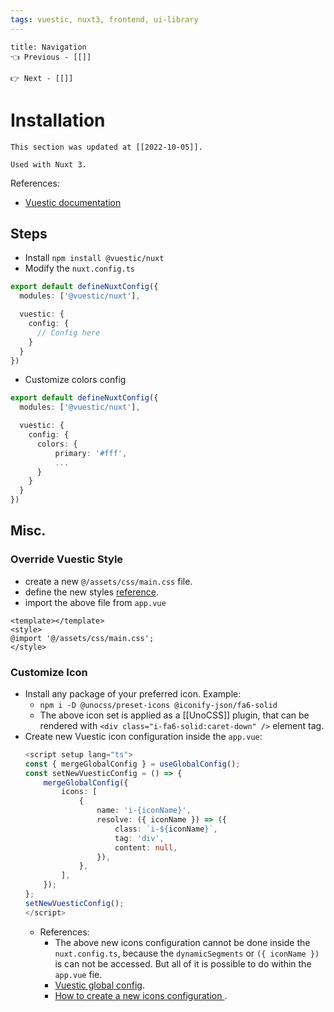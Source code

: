 ```yaml
---
tags: vuestic, nuxt3, frontend, ui-library
---
```


```ad-example
title: Navigation
👈 Previous - [[]]

👉 Next - [[]]
```

# Installation
```ad-important
This section was updated at [[2022-10-05]].

Used with Nuxt 3.
```
References:
- [Vuestic documentation](https://vuestic.dev/en/getting-started/nuxt)

## Steps
- Install `npm install @vuestic/nuxt`
- Modify the `nuxt.config.ts`
```ts
export default defineNuxtConfig({
  modules: ['@vuestic/nuxt'],

  vuestic: {
    config: {
      // Config here
    }
  }
})
```
- Customize colors config
```ts
export default defineNuxtConfig({
  modules: ['@vuestic/nuxt'],

  vuestic: {
    config: {
      colors: {
	      primary: '#fff',
	      ...
      }
    }
  }
})
```

## Misc.
### Override Vuestic Style
- create a new `@/assets/css/main.css` file.
- define the new styles [reference](https://vuestic.dev/en/styles/css-variables#global-overriding).
- import the above file from `app.vue`
```vue
<template></template>
<style>
@import '@/assets/css/main.css';
</style>
```

### Customize Icon
- Install any package of your preferred icon. Example:
	- `npm i -D @unocss/preset-icons @iconify-json/fa6-solid`
	- The above icon set is applied as a [[UnoCSS]] plugin, that can be rendered with `<div class="i-fa6-solid:caret-down" />` element tag.
- Create new Vuestic icon configuration inside the `app.vue`:
	```ts
	<script setup lang="ts">
	const { mergeGlobalConfig } = useGlobalConfig();
	const setNewVuesticConfig = () => {
		mergeGlobalConfig({
			icons: [
				{
					name: 'i-{iconName}',
					resolve: ({ iconName }) => ({
						class: `i-${iconName}`,
						tag: 'div',
						content: null,
					}),
				},
			],
		});
	};
	setNewVuesticConfig();
	</script>
	```
	- References:
		- The above new icons configuration cannot be done inside the `nuxt.config.ts`, because the `dynamicSegments` or `({ iconName })` is can not be accessed. But all of it is possible to do within the `app.vue` fie.
		- [Vuestic global config](https://vuestic.dev/en/services/global-config).
		- [How to create a new icons configuration ](https://vuestic.dev/en/services/icons-config#interactive-playground).